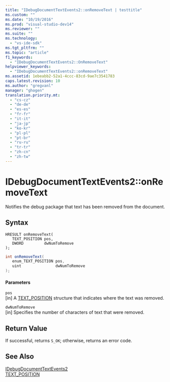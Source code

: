 ```yaml
---
title: "IDebugDocumentTextEvents2::onRemoveText | testtitle"
ms.custom: ""
ms.date: "10/19/2016"
ms.prod: "visual-studio-dev14"
ms.reviewer: ""
ms.suite: ""
ms.technology: 
  - "vs-ide-sdk"
ms.tgt_pltfrm: ""
ms.topic: "article"
f1_keywords: 
  - "IDebugDocumentTextEvents2::OnRemoveText"
helpviewer_keywords: 
  - "IDebugDocumentTextEvents2::onRemoveText"
ms.assetid: 1ebeabb2-52a1-4ccc-83cd-9ae7c3541783
caps.latest.revision: 10
ms.author: "gregvanl"
manager: "ghogen"
translation.priority.mt: 
  - "cs-cz"
  - "de-de"
  - "es-es"
  - "fr-fr"
  - "it-it"
  - "ja-jp"
  - "ko-kr"
  - "pl-pl"
  - "pt-br"
  - "ru-ru"
  - "tr-tr"
  - "zh-cn"
  - "zh-tw"
---
```

# IDebugDocumentTextEvents2::onRemoveText
Notifies the debug package that text has been removed from the document.  
  
## Syntax  
  
```cpp#  
HRESULT onRemoveText(   
   TEXT_POSITION pos,  
   DWORD         dwNumToRemove  
);  
```  
  
```c#  
int onRemoveText(   
   enum_TEXT_POSITION pos,  
   uint               dwNumToRemove  
);  
```  
  
#### Parameters  
 `pos`  
 [in] A [TEXT_POSITION](../extensibility-debugger-reference/text_position.md) structure that indicates where the text was removed.  
  
 `dwNumToRemove`  
 [in] Specifies the number of characters of text that were removed.  
  
## Return Value  
 If successful, returns `S_OK`; otherwise, returns an error code.  
  
## See Also  
 [IDebugDocumentTextEvents2](../extensibility-debugger-reference/idebugdocumenttextevents2.md)   
 [TEXT_POSITION](../extensibility-debugger-reference/text_position.md)